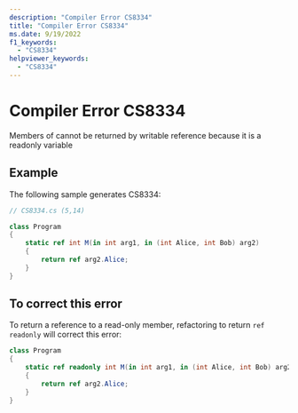 ```yaml
---
description: "Compiler Error CS8334"
title: "Compiler Error CS8334"
ms.date: 9/19/2022
f1_keywords:
  - "CS8334"
helpviewer_keywords:
  - "CS8334"
---
```

# Compiler Error CS8334

Members of cannot be returned by writable reference because it is a readonly variable

## Example

 The following sample generates CS8334:

```csharp
// CS8334.cs (5,14)

class Program
{
    static ref int M(in int arg1, in (int Alice, int Bob) arg2)
    {
        return ref arg2.Alice;
    }
}
```

## To correct this error

To return a reference to a read-only member, refactoring to return `ref readonly` will correct this error:

```csharp
class Program
{
    static ref readonly int M(in int arg1, in (int Alice, int Bob) arg2)
    {
        return ref arg2.Alice;
    }
}
```
